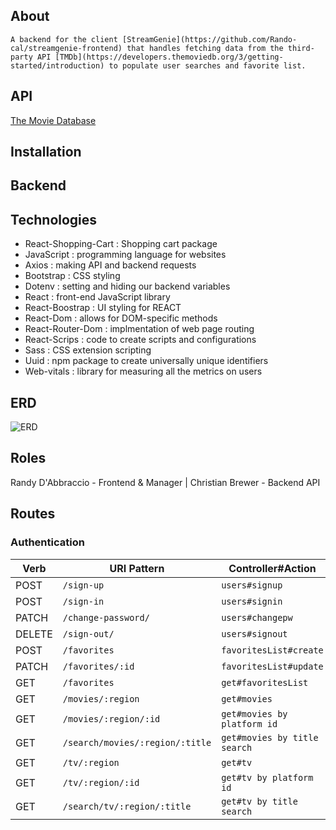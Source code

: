 ## About

    A backend for the client [StreamGenie](https://github.com/Rando-cal/streamgenie-frontend) that handles fetching data from the third-party API [TMDb](https://developers.themoviedb.org/3/getting-started/introduction) to populate user searches and favorite list.

## API
 
[The Movie Database](https://api.themoviedb.org/3)

## Installation

## Backend


## Technologies
- React-Shopping-Cart : Shopping cart package  
- JavaScript : programming language for websites
- Axios : making API and backend requests
- Bootstrap : CSS styling
- Dotenv : setting and hiding our backend variables
- React : front-end JavaScript library
- React-Boostrap : UI styling for REACT
- React-Dom : allows for DOM-specific methods
- React-Router-Dom : implmentation of web page routing
- React-Scrips : code to create scripts and configurations
- Sass : CSS extension scripting
- Uuid : npm package to create universally unique identifiers
- Web-vitals : library for measuring all the metrics on users



## ERD
![ERD](resources/ERD-back.PNG)


## Roles
Randy D'Abbraccio - Frontend & Manager |
Christian Brewer - Backend API

## Routes

### Authentication

| Verb   | URI Pattern            | Controller#Action |
|--------|------------------------|-------------------|
| POST   | `/sign-up`             | `users#signup`    |
| POST   | `/sign-in`             | `users#signin`    |
| PATCH  | `/change-password/` | `users#changepw`  |
| DELETE | `/sign-out/`        | `users#signout`   |
| POST   | `/favorites`  | `favoritesList#create`  |
| PATCH  | `/favorites/:id` | `favoritesList#update`  |
| GET   | `/favorites`  | `get#favoritesList`  |
| GET   | `/movies/:region`  | `get#movies`  |
| GET   | `/movies/:region/:id`  | `get#movies by platform id`  |
| GET   | `/search/movies/:region/:title`  | `get#movies by title search`  |
| GET   | `/tv/:region`  | `get#tv`  |
| GET   | `/tv/:region/:id`  | `get#tv by platform id`  |
| GET   | `/search/tv/:region/:title`  | `get#tv by title search`  |




